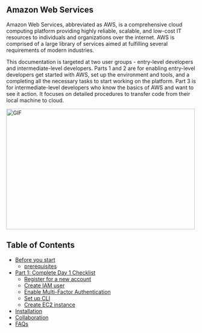 ## Amazon Web Services 
Amazon Web Services, abbreviated as AWS, is a comprehensive cloud computing platform
providing highly reliable, scalable, and low-cost IT resources to individuals and organizations
over the internet. AWS is comprised of a large library of services aimed at fulfilling several
requirements of modern industries.

This documentation is targeted at two user groups - entry-level developers and intermediate-level developers.
Parts 1 and 2 are for enabling entry-level developers get started with AWS, set up the environment and tools, and a completing all the necessary tasks to start working on the platform.
Part 3 is for intermediate-level developers who know the basics of AWS and want to see it action. It focuses on detailed procedures to transfer code from their local machine to cloud.

<img alt="GIF" src="https://github.com/abhisheknaiidu/abhisheknaiidu/blob/master/code.gif?raw=true" width="500" height="320" />

## Table of Contents
* [Before you start](https://github.com/AhilyaK/aws-docs/tree/main/Before%20you%20start)
    * [prerequisites](prerequisites.md)
* [Part 1: Complete Day 1 Checklist](https://github.com/AhilyaK/aws-docs/tree/main/Part%201%3A%20Complete%20Day%201%20Checklist)
    * [Register for a new account](https://github.com/AhilyaK/aws-docs/blob/main/Part%201%3A%20Complete%20Day%201%20Checklist/1.%20register-for-a-new-account.md)
    * [Create IAM user](https://github.com/AhilyaK/aws-docs/blob/main/Part%201%3A%20Complete%20Day%201%20Checklist/2.%20create-iam-user.md)
    * [Enable Multi-Factor Authentication](https://github.com/AhilyaK/aws-docs/blob/main/Part%201%3A%20Complete%20Day%201%20Checklist/3.%20enable%20multi-factor%20authentication.md)
    * [Set up CLI](https://github.com/AhilyaK/aws-docs/blob/main/Part%201%3A%20Complete%20Day%201%20Checklist/4.%20set-up-cli.md)
    * [Create EC2 instance](https://github.com/AhilyaK/aws-docs/blob/main/Part%201%3A%20Complete%20Day%201%20Checklist/5.%20create-EC2-instance.md)   
* [Installation](#installation)
* [Collaboration](#collaboration)
* [FAQs](#faqs)
